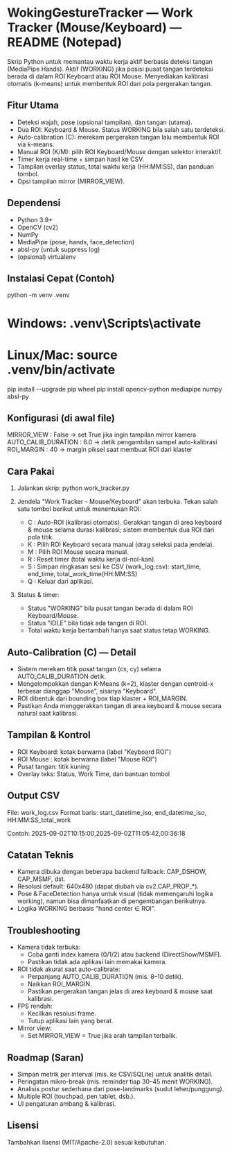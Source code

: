 WokingGestureTracker — Work Tracker (Mouse/Keyboard) — README (Notepad)
==================================================
Skrip Python untuk memantau waktu kerja aktif berbasis deteksi tangan (MediaPipe Hands).
Aktif (WORKING) jika posisi pusat tangan terdeteksi berada di dalam ROI Keyboard atau ROI Mouse.
Menyediakan kalibrasi otomatis (k-means) untuk membentuk ROI dari pola pergerakan tangan.

Fitur Utama
--------------------------------------------------
- Deteksi wajah, pose (opsional tampilan), dan tangan (utama).
- Dua ROI: Keyboard & Mouse. Status WORKING bila salah satu terdeteksi.
- Auto-calibration (C): merekam pergerakan tangan lalu membentuk ROI via k-means.
- Manual ROI (K/M): pilih ROI Keyboard/Mouse dengan selektor interaktif.
- Timer kerja real-time + simpan hasil ke CSV.
- Tampilan overlay status, total waktu kerja (HH:MM:SS), dan panduan tombol.
- Opsi tampilan mirror (MIRROR_VIEW).

Dependensi
--------------------------------------------------
- Python 3.9+
- OpenCV (cv2)
- NumPy
- MediaPipe (pose, hands, face_detection)
- absl-py (untuk suppress log)
- (opsional) virtualenv

Instalasi Cepat (Contoh)
--------------------------------------------------
python -m venv .venv
# Windows: .venv\Scripts\activate
# Linux/Mac: source .venv/bin/activate

pip install --upgrade pip wheel
pip install opencv-python mediapipe numpy absl-py

Konfigurasi (di awal file)
--------------------------------------------------
MIRROR_VIEW         : False  → set True jika ingin tampilan mirror kamera
AUTO_CALIB_DURATION : 6.0    → detik pengambilan sampel auto-kalibrasi
ROI_MARGIN          : 40     → margin piksel saat membuat ROI dari klaster

Cara Pakai
--------------------------------------------------
1) Jalankan skrip:
   python work_tracker.py

2) Jendela "Work Tracker - Mouse/Keyboard" akan terbuka.
   Tekan salah satu tombol berikut untuk menentukan ROI:
   - C  : Auto-ROI (kalibrasi otomatis). Gerakkan tangan di area keyboard & mouse
          selama durasi kalibrasi; sistem membentuk dua ROI dari pola titik.
   - K  : Pilih ROI Keyboard secara manual (drag seleksi pada jendela).
   - M  : Pilih ROI Mouse secara manual.
   - R  : Reset timer (total waktu kerja di-nol-kan).
   - S  : Simpan ringkasan sesi ke CSV (work_log.csv):
          start_time, end_time, total_work_time(HH:MM:SS)
   - Q  : Keluar dari aplikasi.

3) Status & timer:
   - Status "WORKING" bila pusat tangan berada di dalam ROI Keyboard/Mouse.
   - Status "IDLE" bila tidak ada tangan di ROI.
   - Total waktu kerja bertambah hanya saat status tetap WORKING.

Auto-Calibration (C) — Detail
--------------------------------------------------
- Sistem merekam titik pusat tangan (cx, cy) selama AUTO_CALIB_DURATION detik.
- Mengelompokkan dengan K-Means (k=2), klaster dengan centroid-x terbesar dianggap "Mouse",
  sisanya "Keyboard".
- ROI dibentuk dari bounding box tiap klaster + ROI_MARGIN.
- Pastikan Anda menggerakkan tangan di area keyboard & mouse secara natural saat kalibrasi.

Tampilan & Kontrol
--------------------------------------------------
- ROI Keyboard: kotak berwarna (label "Keyboard ROI")
- ROI Mouse   : kotak berwarna (label "Mouse ROI")
- Pusat tangan: titik kuning
- Overlay teks: Status, Work Time, dan bantuan tombol

Output CSV
--------------------------------------------------
File: work_log.csv
Format baris:
start_datetime_iso, end_datetime_iso, HH:MM:SS_total_work

Contoh:
2025-09-02T10:15:00,2025-09-02T11:05:42,00:36:18

Catatan Teknis
--------------------------------------------------
- Kamera dibuka dengan beberapa backend fallback: CAP_DSHOW, CAP_MSMF, dst.
- Resolusi default: 640x480 (dapat diubah via cv2.CAP_PROP_*).
- Pose & FaceDetection hanya untuk visual (tidak memengaruhi logika working),
  namun bisa dimanfaatkan di pengembangan berikutnya.
- Logika WORKING berbasis "hand center ∈ ROI".

Troubleshooting
--------------------------------------------------
- Kamera tidak terbuka:
  - Coba ganti index kamera (0/1/2) atau backend (DirectShow/MSMF).
  - Pastikan tidak ada aplikasi lain memakai kamera.
- ROI tidak akurat saat auto-calibrate:
  - Perpanjang AUTO_CALIB_DURATION (mis. 8–10 detik).
  - Naikkan ROI_MARGIN.
  - Pastikan pergerakan tangan jelas di area keyboard & mouse saat kalibrasi.
- FPS rendah:
  - Kecilkan resolusi frame.
  - Tutup aplikasi lain yang berat.
- Mirror view:
  - Set MIRROR_VIEW = True jika arah tampilan terbalik.

Roadmap (Saran)
--------------------------------------------------
- Simpan metrik per interval (mis. ke CSV/SQLite) untuk analitik detail.
- Peringatan mikro-break (mis. reminder tiap 30–45 menit WORKING).
- Analisis postur sederhana dari pose-landmarks (sudut leher/punggung).
- Multiple ROI (touchpad, pen tablet, dsb.).
- UI pengaturan ambang & kalibrasi.

Lisensi
--------------------------------------------------
Tambahkan lisensi (MIT/Apache-2.0) sesuai kebutuhan.

